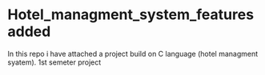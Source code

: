 # Hotel_managment_system_features added
In this repo i have attached a project build on C language (hotel managment syatem).
1st semeter project 
